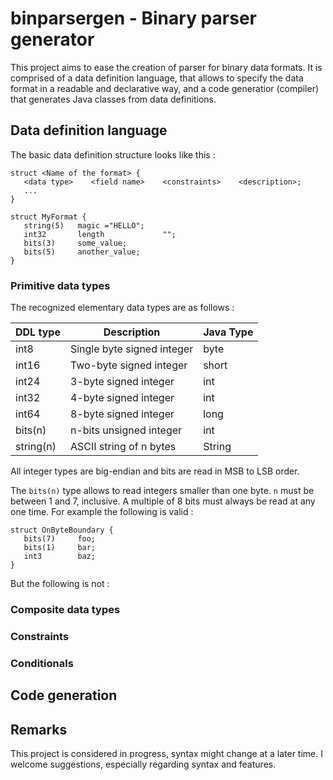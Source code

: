# binparsergen - Binary parser generator

This project aims to ease the creation of parser for binary data formats. It is comprised of a data definition language,
that allows to specify the data format in a readable and declarative way, and a code generatior (compiler) that generates
Java classes from data definitions.

## Data definition language

The basic data definition structure looks like this :

```
struct <Name of the format> {
   <data type>    <field name>    <constraints>    <description>;
   ...
}
```

```
struct MyFormat {
   string(5)   magic ="HELLO";
   int32       length             "";
   bits(3)     some_value;
   bits(5)     another_value;
}
```

### Primitive data types

The recognized elementary data types are as follows :

DDL type        |     Description    |  Java Type
--------------- | ------------------ | -------
int8            | Single byte signed integer     | byte
int16           | Two-byte signed integer        | short
int24           | 3-byte signed integer          | int
int32           | 4-byte signed integer          | int
int64           | 8-byte signed integer          | long
bits(n)         | n-bits unsigned integer        | int
string(n)       | ASCII string of n bytes        | String

All integer types are big-endian and bits are read in MSB to LSB order.

The `bits(n)` type allows to read integers smaller than one byte. `n` must be between 1 and 7, inclusive. A multiple
of 8 bits must always be read at any one time. For example the following is valid :

```
struct OnByteBoundary {
   bits(7)     foo;
   bits(1)     bar;
   int3        baz;
}
```

But the following is not :



### Composite data types

### Constraints

### Conditionals

## Code generation

## Remarks

This project is considered in progress, syntax might change at a later time. I welcome suggestions, especially regarding syntax and features.
